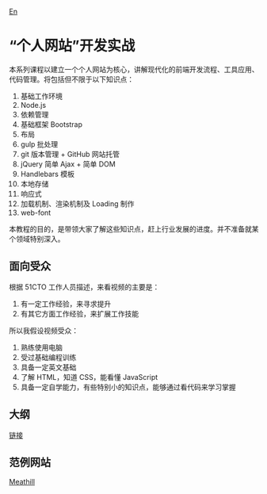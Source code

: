 [En](./README.en.md)

# “个人网站”开发实战

本系列课程以建立一个个人网站为核心，讲解现代化的前端开发流程、工具应用、代码管理。将包括但不限于以下知识点：

1. 基础工作环境
2. Node.js
3. 依赖管理
3. 基础框架 Bootstrap
4. 布局
5. gulp 批处理
6. git 版本管理 + GitHub 网站托管
7. jQuery 简单 Ajax + 简单 DOM
8. Handlebars 模板
9. 本地存储
10. 响应式
11. 加载机制、渲染机制及 Loading 制作
12. web-font

本教程的目的，是带领大家了解这些知识点，赶上行业发展的进度。并不准备就某个领域特别深入。

## 面向受众

根据 51CTO 工作人员描述，来看视频的主要是：

1. 有一定工作经验，来寻求提升
2. 有其它方面工作经验，来扩展工作技能

所以我假设视频受众：

1. 熟练使用电脑
2. 受过基础编程训练
3. 具备一定英文基础
4. 了解 HTML，知道 CSS，能看懂 JavaScript
5. 具备一定自学能力，有些特别小的知识点，能够通过看代码来学习掌握

## 大纲

[链接](./outline.md)

## 范例网站

[Meathill](http://meathill.com/)